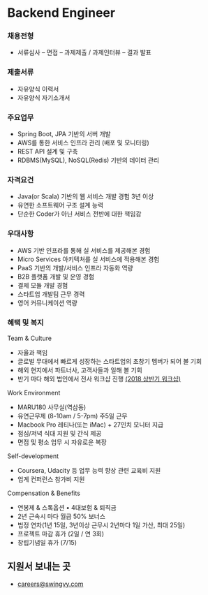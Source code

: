 # Backend Engineer

### 채용전형
 - 서류심사 – 면접 – 과제제출 / 과제인터뷰 – 결과 발표

### 제출서류 
 - 자유양식 이력서
 - 자유양식 자기소개서


### 주요업무
 - Spring Boot, JPA 기반의 서버 개발
 - AWS를 통한 서비스 인프라 관리 (배포 및 모니터링)
 - REST API 설계 및 구축
 - RDBMS(MySQL), NoSQL(Redis) 기반의 데이터 관리

### 자격요건
 - Java(or Scala) 기반의 웹 서비스 개발 경험 3년 이상
 - 유연한 소프트웨어 구조 설계 능력
 - 단순한 Coder가 아닌 서비스 전반에 대한 책임감

### 우대사항
 - AWS 기반 인프라를 통해 실 서비스를 제공해본 경험
 - Micro Services 아키텍처를 실 서비스에 적용해본 경험
 - PaaS 기반의 개발/서비스 인프라 자동화 역량
 - B2B 플랫폼 개발 및 운영 경험
 - 결제 모듈 개발 경험
 - 스타트업 개발팀 근무 경력
 - 영어 커뮤니케이션 역량

### 혜택 및 복지
Team & Culture
 - 자율과 책임
 - 글로벌 무대에서 빠르게 성장하는 스타트업의 초창기 멤버가 되어 볼 기회
 - 해외 현지에서 파트너사, 고객사들과 일해 볼 기회
 - 반기 마다 해외 법인에서 전사 워크샵 진행 [(2018 상반기 워크샵)](https://www.linkedin.com/feed/update/urn:li:activity:6368991380827672576)

Work Environment
 - MARU180 사무실(역삼동) 
 - 유연근무제 (8-10am / 5-7pm) 주5일 근무
 - Macbook Pro 레티나(또는 iMac) + 27인치 모니터 지급
 - 점심/저녁 식대 지원 및 간식 제공
 - 면접 및 평소 업무 시 자유로운 복장

Self-development
 - Coursera, Udacity 등 업무 능력 향상 관련 교육비 지원
 - 업계 컨퍼런스 참가비 지원

Compensation & Benefits
 - 연봉제 & 스톡옵션 • 4대보험 & 퇴직금
 - 2년 근속시 마다 월급 50% 보너스
 - 법정 연차(1년 15일, 3년이상 근무시 2년마다 1일 가산, 최대 25일)
 - 프로젝트 마감 휴가 (2일 / 연 3회)
 - 창립기념일 휴가 (7/15)


## 지원서 보내는 곳
 - careers@swingvy.com
